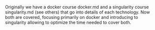 Originally we have a docker course docker.md and a singularity course singularity.md (see others) that go into details of each technology.
Now both are covered, focusing primarily on docker and introducing to singularity allowing to optimize the time needed to cover both.
